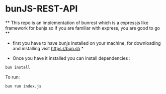 # bunJS-REST-API

** This repo is an implementation of bunrest which is a expressjs like framework for bunjs so if you are familiar with express, you are good to go **

- first you have to have bunjs installed on your machine, for downloading and installing visit https://bun.sh \*

- Once you have it installed you can install dependencies :

```bash
bun install
```

To run:

```bash
bun run index.js
```
